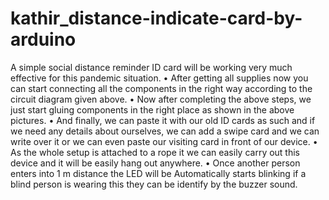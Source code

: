 # kathir_distance-indicate-card-by-arduino
A simple social distance reminder ID card will be working 
very much effective for this pandemic situation. 
• After getting all supplies now you can start connecting all 
the components in the right way according to the circuit 
diagram given above. 
• Now after completing the above steps, we just start gluing 
components in the right place as shown in the above 
pictures. 
• And finally, we can paste it with our old ID cards as such 
and if we need any details about ourselves, we can add a 
swipe card and we can write over it or we can even paste 
our visiting card in front of our device. 
• As the whole setup is attached to a rope it we can easily 
carry out this device and it will be easily hang out 
anywhere. 
• Once another person enters into 1 m distance the LED will 
be Automatically starts blinking if a blind person is 
wearing this they can be identify by the buzzer sound.
